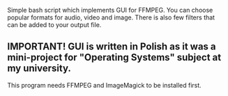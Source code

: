 Simple bash script which implements GUI for FFMPEG.
You can choose popular formats for audio, video and image. There is also few filters that can be added to your output file.

## IMPORTANT! GUI is written in Polish as it was a mini-project for "Operating Systems" subject at my university.

This program needs FFMPEG and ImageMagick to be installed first.
